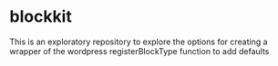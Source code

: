 # blockkit
This is an exploratory repository to explore the options for creating a wrapper of the wordpress registerBlockType function to add defaults
